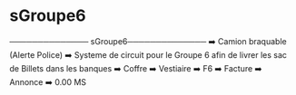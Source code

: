 # sGroupe6
────────────── sGroupe6──────────────  ➡️ Camion braquable (Alerte Police) ➡️ Systeme de circuit pour le Groupe 6 afin de livrer les sac de Billets dans les banques ➡️ Coffre ➡️ Vestiaire ➡️ F6 ➡️ Facture ➡️ Annonce ➡️ 0.00 MS
